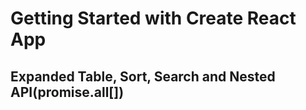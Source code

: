 # Getting Started with Create React App

## Expanded Table, Sort, Search and Nested API(promise.all[])